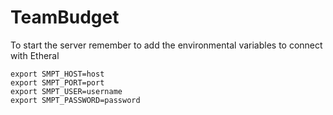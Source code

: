 # TeamBudget

To start the server remember to add the environmental variables to connect with Etheral

```.env
export SMPT_HOST=host
export SMPT_PORT=port
export SMPT_USER=username
export SMPT_PASSWORD=password
```
